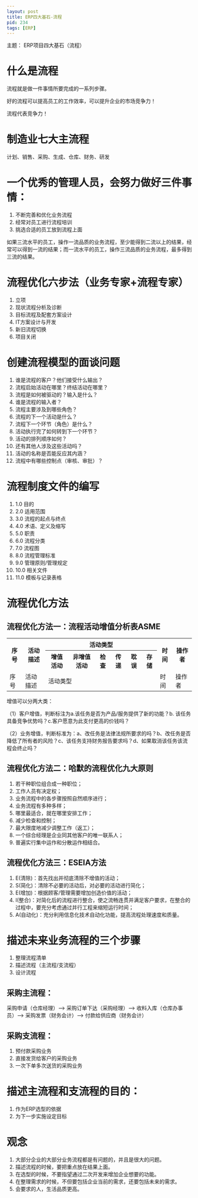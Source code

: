 ```yaml
---
layout: post
title: ERP四大基石-流程
pid: 234
tags: [ERP]
---
```


主题： ERP项目四大基石（流程）

# 什么是流程

流程就是做一件事情所要完成的一系列步骤。

好的流程可以提高员工的工作效率，可以提升企业的市场竞争力！

流程代表竞争力！

# 制造业七大主流程

计划、销售、采购、生成、仓库、财务、研发

# 一个优秀的管理人员，会努力做好三件事情：

1. 不断完善和优化业务流程
2. 经常对员工进行流程培训
3. 挑选合适的员工放到流程上面

如果三流水平的员工，操作一流品质的业务流程，至少能得到二流以上的结果，经常可以得到一流的结果；而一流水平的员工，操作三流品质的业务流程，最多得到三流的结果。

# 流程优化六步法（业务专家+流程专家）

1. 立项
2. 现状流程分析及诊断
3. 目标流程及配套方案设计
4. IT方案设计与开发
5. 新旧流程切换
6. 项目关闭

# 创建流程模型的面谈问题

1. 谁是流程的客户？他们接受什么输出？
2. 流程启始活动在哪里？终结活动在哪里？
3. 流程是如何被驱动的？输入是什么？
4. 谁是流程的输入者？
5. 流程主要涉及到哪些角色？
6. 流程的下一个活动是什么？
7. 流程下一个环节（角色）是什么？
8. 活动执行完了如何转到下一个环节？
9. 活动的排列顺序如何？
10. 还有其他人涉及这些活动吗？
11. 活动的名称是否能反应其内涵？
12. 流程中有哪些控制点（审核、审批）？
	
	
# 流程制度文件的编写

1. 1.0 目的
2. 2.0 适用范围
3. 3.0 流程的起点与终点
4. 4.0 术语、定义及缩写
5. 5.0 职责
6. 6.0 流程分类
7. 7.0 流程图
8. 8.0 流程管理标准
9. 9.0 管理原则/管理规定
10. 10.0 相关文件
11. 11.0 模板与记录表格

# 流程优化方法


## 流程优化方法一：流程活动增值分析表ASME

<table>
    <tr>
        <th rowspan="2">序号</th>
		<th rowspan="2">活动描述</th>
        <th colspan="6">活动类型</th>
        <th rowspan="2">时间</th>
        <th rowspan="2">操作者</th>
    </tr>
    <tr>
        <th>增值活动</th>
		<th>非增值活动</th>
		<th>检查</th>
		<th>传递</th>
		<th>耽误</th>
		<th>存储</th>
    </tr>
	<tr>
        <td rowspan="2">序号</td>
		<td rowspan="2">活动描述</td>
        <td colspan="6">活动类型</td>
        <td rowspan="2">时间</td>
        <td rowspan="2">操作者</td>
    </tr>
</table>


增值可以分两大类：

（1）客户增值，判断标注为a.该任务是否为产品/服务提供了新的功能？b. 该任务具备竞争优势吗？c.客户愿意为此支付更高的价钱吗？

（2）业务增值，判断标准为：a、改任务是法律法规所要求的吗？b、改任务是否降低了所有者的风险？c、该任务支持财务报告要求吗？d、如果取消该任务该流程会终止吗？



## 流程优化方法二：哈默的流程优化九大原则

1. 若干种职位组合成一种职位；
2. 工作人员有决定权；
3. 业务流程中的各步骤按照自然顺序进行；
4. 业务流程有多种多样；
5. 哪里最适合，就在哪里安排工作；
6. 减少检查和控制；
7. 最大限度地减少调整工作（返工）；
8. 一个综合经理是企业同其他客户的唯一联系人；
9. 普遍实行集中运作和分散运作相结合。
	
	
## 流程优化方法三：ESEIA方法

1. E(清除)：首先找出并彻底清除不增值的活动；
2. S(简化)：清除不必要的活动后，对必要的活动进行简化；
3. E(增加)：根据顾客/管理需要增加创造价值的活动；
4. I(整合)：对简化后的流程进行整合，使之流畅连贯并满足客户要求，在整合的过程中，要充分考虑通过并行工程来缩短运行时间；
5. A(自动化)：充分利用信息化技术自动化功能，提高流程处理速度和质量。
	
	
# 描述未来业务流程的三个步骤

1. 整理流程清单
2. 描述流程（主流程/支流程）
3. 设计流程


## 采购主流程：

采购申请（仓库经理）--> 采购订单下达（采购经理）--> 收料入库（仓库办事员）--> 采购发票（财务会计）--> 付款给供应商（财务会计）

## 采购支流程：

1. 预付款采购业务
2. 直接发货给客户的采购业务
3. 一次下单多次送货的采购业务
	
	
# 描述主流程和支流程的目的：

1. 作为ERP选型的依据
2. 为下一步实施设定目标
	
	
	
# 观念

1. 大部分企业的大部分业务流程都是有问题的，并且是很大的问题。
2. 描述流程的时候，要把重点放在结果上面。
3. 在选型的时候，不要指望通过二次开发来增加企业想要的功能。
4. 在整理需求的时候，不但要包括企业当前的需求，还要包括未来的需求。
5. 会要求的人，生活品质更高。


